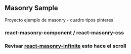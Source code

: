 ## Masonry Sample

Proyecto ejemplo de masonry - cuadro tipos pinteres

### react-masonry-component / react-masonry-css

### Revisar [react-masonry-infinite](https://github.com/skoob13/react-masonry-infinite) esto hace el scroll
